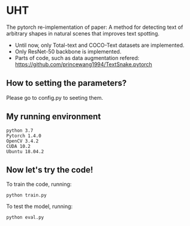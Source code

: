 # UHT
The pytorch re-implementation of paper: A method for detecting text of arbitrary shapes in natural scenes that improves text spotting. 
- Until now, only Total-text and COCO-Text datasets are implemented. 
- Only ResNet-50 backbone is implemented.
- Parts of code, such as data augmentation refered: https://github.com/princewang1994/TextSnake.pytorch
## How to setting the parameters?
Please go to config.py to seeting them.
## My running environment
```
python 3.7
Pytorch 1.4.0
OpenCV 3.4.2
CUDA 10.2
Ubuntu 18.04.2
```
## Now let's try the code!
To train the code, running:
```
python train.py
```
To test the model, running:
```
python eval.py
```

